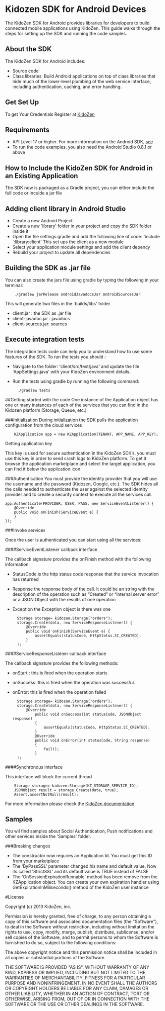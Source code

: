# Kidozen SDK for Android Devices
The KidoZen SDK for Android provides libraries for developers to build connected mobile applications using KidoZen. This guide walks through the steps for setting up the SDK and running the code samples.

## About the SDK
The KidoZen SDK for Android includes:
- Source code
- Class libraries: Build Android applications on top of class libraries that hide much of the lower-level plumbing of the web service interface, including authentication, caching, and error handling.

## Get Set Up
To get Your Credentials Register at [KidoZen]("http://kidozen.com/")

## Requirements
- API Level 17 or higher. For more information on the Android SDK, [see]("http://developer.android.com/index.html">http://developer.android.com/index.html)
- To run the code examples, you also need the Android Studio 0.8.1 or above

## How to Include the KidoZen SDK for Android in an Existing Application
The SDK now is packaged as a Gradle project, you can either include the full code or inculde a jar file
## Adding client library in Android Studio

- Create a new Android Project
- Create a new 'library' folder in your project and copy the SDK folder inside it
- Open the file settings.gradle and add the following line of code: 'include ':library:client' This set ups the client as a new module
- Select your application module settings and add the client depency
- Rebuild your project to update all dependencies

## Building the SDK as .jar file
You can also create the jars file using gradle by typing the following in your terminal:

		./gradlew jarRelease androidJavadocsJar androidSourcesJar

This will generate two files in the 'builds/libs' folder

- client.jar : the SDK as .jar file
- client-javadoc.jar : javadocs
- client-sources.jar: sources

## Execute integration tests
The integration tests code can help you to understand how to use some features of the SDK. To run the tests you should :

- Navigate to the folder: 'client/src/test/java' and update the file 'AppSettings.java' with your KidoZen environment details.
- Run the tests using gradle by running the following command:

		./gradlew tests

##Getting started with the code
One instance of the Application object has one or many instances of each of the services that you can find in the Kidozen platform (Storage, Queue, etc.)

###Initialization
During initialization the SDK pulls the application configuration from the cloud services

		KZApplication app = new KZApplication(TENANT, APP_NAME, APP_KEY);

Getting application key

This key is used for secure authentication in the KidoZen SDK’s, you must use this key in order to send crash logs to KidoZen platform. To get it browse the application marketplace and select the target application, you can find it below the application icon.

###Authentication
You must provide the identity provider that you will use the username and the password (Kidozen, Google, etc.). The SDK hides all the calls needed to authenticate the user against the selected identity provider and to create a security context to execute all the services call.

    app.Authenticate(PROVIDER, USER, PASS, new ServiceEventListener() {
        @Override
        public void onFinish(ServiceEvent e) {
        }
    });

###Invoke services

Once the user is authenticated you can start using all the services:

####ServiceEventListener callback interface 

The callback signature provides the onFinish method with the following information:

- StatusCode is the http status code response that the service invocation has returned
- Response the response body of the call. It could be an string with the description of the operation such as “Created” or “Internal server error” or a JSON Object with the results of one operation
- Exception the Exception object is there was one

        Storage storage= kidozen.Storage("orders");
        storage.Create(data, new ServiceResponseListener() {
            @Override
            public void onFinish(ServiceEvent e) {
                assertEquals(statusCode, HttpStatus.SC_CREATED);
            }
        );

####ServiceResponseListener callback interface 

The callback signature provides the following methods:

- onStart : this is fired when the operation starts
- onSuccess: this is fired when the operation was successful.
- onError: this is fired when the operation failed

        Storage storage= kidozen.Storage("orders");
        storage.Create(data, new ServiceResponseListener() {
            @Override
                public void onSuccess(int statusCode, JSONObject response)
                {
                    assertEquals(statusCode, HttpStatus.SC_CREATED);
                }
                @Override
                public void onError(int statusCode, String response)
                {
                    fail();
                }
        );

####Synchronous interface 

This interface will block the current thread 

        Storage storage= kidozen.Storage(KZ_STORAGE_SERVICE_ID);
        JSONObject result = storage.Create(data, true);
        Assert.assertNotNull(result);


For more information please check the [KidoZen documentation](http://docs.kidozen.com/)

## Samples
You wil find samples about Social Authentication, Push notifications and other services inside the 'Samples' folder.

###Breaking changes

- The constructor now requires an Application Id. You must get this ID from your marketplace
- The 'ByPassSSL' parameter changed his name and default value. Now its called 'StrictSSL' and its default value is TRUE instead of FALSE
- The 'OnSessionExpirationRunnable' method has been remove from the KZApplication object. You can create your own expiration handler using GetExpirationInMiliseconds() method of the KidoZen user instance


#License

Copyright (c) 2013 KidoZen, inc.

Permission is hereby granted, free of charge, to any person obtaining a copy
of this software and associated documentation files (the "Software"), to deal
in the Software without restriction, including without limitation the rights
to use, copy, modify, merge, publish, distribute, sublicense, and/or sell
copies of the Software, and to permit persons to whom the Software is
furnished to do so, subject to the following conditions:

The above copyright notice and this permission notice shall be included in
all copies or substantial portions of the Software.

THE SOFTWARE IS PROVIDED "AS IS", WITHOUT WARRANTY OF ANY KIND, EXPRESS OR
IMPLIED, INCLUDING BUT NOT LIMITED TO THE WARRANTIES OF MERCHANTABILITY,
FITNESS FOR A PARTICULAR PURPOSE AND NONINFRINGEMENT. IN NO EVENT SHALL THE
AUTHORS OR COPYRIGHT HOLDERS BE LIABLE FOR ANY CLAIM, DAMAGES OR OTHER
LIABILITY, WHETHER IN AN ACTION OF CONTRACT, TORT OR OTHERWISE, ARISING FROM,
OUT OF OR IN CONNECTION WITH THE SOFTWARE OR THE USE OR OTHER DEALINGS IN
THE SOFTWARE.
